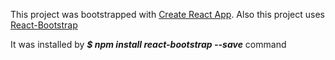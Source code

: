 This project was bootstrapped with [Create React App](https://github.com/facebookincubator/create-react-app).
Also this project uses [React-Bootstrap](https://react-bootstrap.github.io/getting-started.html)

It was installed by ***$ npm install react-bootstrap --save*** command
